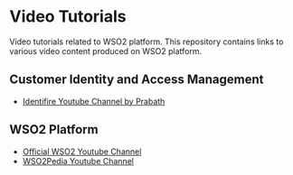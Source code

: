 # Video Tutorials
Video tutorials related to WSO2 platform. This repository contains links to various video content produced on WSO2 platform. 

## Customer Identity and Access Management
- [Identifire Youtube Channel by Prabath](https://www.youtube.com/channel/UCoEOYnrqEcANUgbcG-BuhSA)

## WSO2 Platform
- [Official WSO2 Youtube Channel](https://www.youtube.com/user/WSO2TechFlicks)
- [WSO2Pedia Youtube Channel](https://www.youtube.com/channel/UCEu4ayQErXbW4685U-KBheA)




